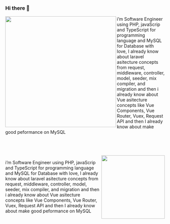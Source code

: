 
### Hi there 👋

<img align="left" width="350px" src="https://github-readme-stats.vercel.app/api?username=albasyir&show_icons=true&theme=merko" />

i’m Software Engineer using PHP, javaScrip and TypeScript for
programming language and MySQL for Database with love, I already know about 
laravel asitecture concepts from request, middleware, controller, model, seeder, mix
compiler, and migration and then i already know about Vue asitecture concepts
like Vue Components, Vue Router, Vuex, Request API and then I already know about 
make good peformance on MySQL

<br />
<br />
<br />

<img align='right' height='200px' src="https://github-readme-stats.vercel.app/api/top-langs/?username=albasyir&hide=html&theme=merko" />

i’m Software Engineer using PHP, javaScrip and TypeScript for
programming language and MySQL for Database with love, I already know about 
laravel asitecture concepts from request, middleware, controller, model, seeder, mix
compiler, and migration and then i already know about Vue asitecture concepts
like Vue Components, Vue Router, Vuex, Request API and then I already know about 
make good peformance on MySQL
